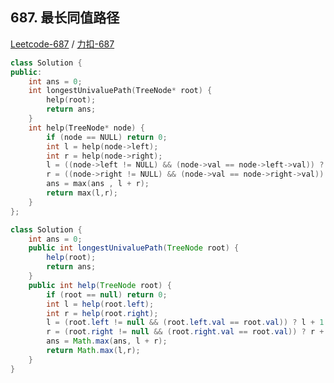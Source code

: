 ## 687. 最长同值路径

[Leetcode-687](https://leetcode.com/problems/longest-univalue-path/) / [力扣-687](https://leetcode-cn.com/problems/longest-univalue-path/)

```cpp
class Solution {
public:
    int ans = 0;
    int longestUnivaluePath(TreeNode* root) {
        help(root);
        return ans;
    }
    int help(TreeNode* node) {
        if (node == NULL) return 0;
        int l = help(node->left);
        int r = help(node->right);
        l = ((node->left != NULL) && (node->val == node->left->val)) ? l+1 : 0;
        r = ((node->right != NULL) && (node->val == node->right->val)) ? r+1 : 0;
        ans = max(ans , l + r);
        return max(l,r);
    }
};
```

```java
class Solution {
    int ans = 0;
    public int longestUnivaluePath(TreeNode root) {
        help(root);
        return ans;
    }
    public int help(TreeNode root) {
        if (root == null) return 0;
        int l = help(root.left);
        int r = help(root.right);
        l = (root.left != null && (root.left.val == root.val)) ? l + 1 : 0;
        r = (root.right != null && (root.right.val == root.val)) ? r + 1 : 0;
        ans = Math.max(ans, l + r);
        return Math.max(l,r);
    }
}
```